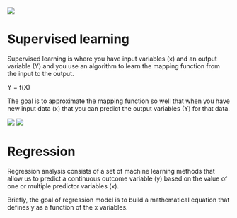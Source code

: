 <img src='https://litslink.com/media/1/_machine-learning-types-infographics_1.png'>

# Supervised learning

Supervised learning is where you have input variables (x) and an output
variable (Y) and you use an algorithm to learn the mapping function from
the input to the output.

Y = f(X)

The goal is to approximate the mapping function so well that when you have
new input data (x) that you can predict the output variables (Y) for that
data.

<img src='https://miro.medium.com/max/954/1*HKJTVHXyTBsR-3ljuBL6qQ.png'>

<img src='http://en.proft.me/media/science/ml_svlw.jpg'>

# Regression

Regression analysis consists of a set of machine learning methods that allow us to predict a continuous outcome variable (y) based on the value of one or multiple predictor variables (x).

Briefly, the goal of regression model is to build a mathematical equation that defines y as a function of the x variables.
